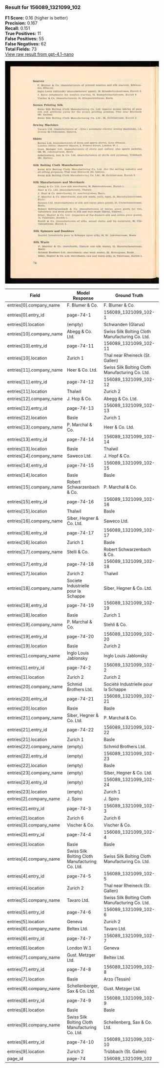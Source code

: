 ### Result for 156089_1321099_102
**F1 Score:** 0.16 (higher is better)<br>**Precision:** 0.167<br>**Recall:** 0.151<br>**True Positives:** 11<br>**False Positives:** 55<br>**False Negatives:** 62<br>**Total Fields:** 73<br>[View raw result from gpt-4.1-nano](https://github.com/RISE-UNIBAS/humanities_data_benchmark/blob/main/results/2025-10-28/T0345/request_T0345_156089_1321099_102.json)

<img src="https://github.com/RISE-UNIBAS/humanities_data_benchmark/blob/main/benchmarks/company_lists/images/156089_1321099_102.jpg?raw=true" alt="156089_1321099_102" width="600px">

| Field | Model Response | Ground Truth | Fuzzy Score | Match |
|-------|----------------|--------------|-------------|-------|
| entries[0].company_name | F. Blumer & Co. | F. Blumer & Co. | 1.000 | ✅ |
| entries[0].entry_id | page-74-1 | 156089_1321099_102-1 | 0.138 | ❌ |
| entries[0].location | (empty) | Schwanden (Glarus) | 0.000 | ❌ |
| entries[10].company_name | Abegg & Co. Ltd. | Swiss Silk Bolting Cloth Manufacturing Co. Ltd. | 0.349 | ❌ |
| entries[10].entry_id | page-74-11 | 156089_1321099_102-11 | 0.194 | ❌ |
| entries[10].location | Zurich 1 | Thal near Rheineck (St. Gallen) | 0.205 | ❌ |
| entries[11].company_name | Heer & Co. Ltd. | Swiss Silk Bolting Cloth Manufacturing Co. Ltd. | 0.323 | ❌ |
| entries[11].entry_id | page-74-12 | 156089_1321099_102-12 | 0.194 | ❌ |
| entries[11].location | Thalwil | Zurich 2 | 0.133 | ❌ |
| entries[12].company_name | J. Hop & Co. | Abegg & Co. Ltd. | 0.429 | ❌ |
| entries[12].entry_id | page-74-13 | 156089_1321099_102-13 | 0.194 | ❌ |
| entries[12].location | Basle | Zurich 1 | 0.000 | ❌ |
| entries[13].company_name | P. Marchal & Co. | Heer & Co. Ltd. | 0.452 | ❌ |
| entries[13].entry_id | page-74-14 | 156089_1321099_102-14 | 0.194 | ❌ |
| entries[13].location | Basle | Thalwil | 0.333 | ❌ |
| entries[14].company_name | Saweco Ltd. | J. Hopf & Co. | 0.250 | ❌ |
| entries[14].entry_id | page-74-15 | 156089_1321099_102-15 | 0.194 | ❌ |
| entries[14].location | Basle | Basle | 1.000 | ✅ |
| entries[15].company_name | Robert Schwarzenbach & Co. | P. Marchal & Co. | 0.524 | ❌ |
| entries[15].entry_id | page-74-16 | 156089_1321099_102-16 | 0.194 | ❌ |
| entries[15].location | Thalwil | Basle | 0.333 | ❌ |
| entries[16].company_name | Siber, Hegner & Co. Ltd. | Saweco Ltd. | 0.457 | ❌ |
| entries[16].entry_id | page-74-17 | 156089_1321099_102-17 | 0.194 | ❌ |
| entries[16].location | Zurich 1 | Basle | 0.000 | ❌ |
| entries[17].company_name | Stelli & Co. | Robert Schwarzenbach & Co. | 0.421 | ❌ |
| entries[17].entry_id | page-74-18 | 156089_1321099_102-18 | 0.194 | ❌ |
| entries[17].location | Zurich 2 | Thalwil | 0.133 | ❌ |
| entries[18].company_name | Societe Industrielle pour la Schappe | Siber, Hegner & Co. Ltd. | 0.300 | ❌ |
| entries[18].entry_id | page-74-19 | 156089_1321099_102-19 | 0.194 | ❌ |
| entries[18].location | Basle | Zurich 1 | 0.000 | ❌ |
| entries[19].company_name | P. Marchal & Co. | Stehli & Co. | 0.571 | ❌ |
| entries[19].entry_id | page-74-20 | 156089_1321099_102-20 | 0.194 | ❌ |
| entries[19].location | Basle | Zurich 2 | 0.000 | ❌ |
| entries[1].company_name | Inglo Louis Jablonsky | Inglo Louis Jablonsky | 1.000 | ✅ |
| entries[1].entry_id | page-74-2 | 156089_1321099_102-2 | 0.138 | ❌ |
| entries[1].location | Zurich 2 | Zurich 2 | 1.000 | ✅ |
| entries[20].company_name | Schmid Brothers Ltd. | Société Industrielle pour la Schappe | 0.286 | ❌ |
| entries[20].entry_id | page-74-21 | 156089_1321099_102-21 | 0.194 | ❌ |
| entries[20].location | Basle | Basle | 1.000 | ✅ |
| entries[21].company_name | Siber, Hegner & Co. Ltd. | P. Marchal & Co. | 0.400 | ❌ |
| entries[21].entry_id | page-74-22 | 156089_1321099_102-22 | 0.194 | ❌ |
| entries[21].location | Zurich 1 | Basle | 0.000 | ❌ |
| entries[22].company_name | (empty) | Schmid Brothers Ltd. | 0.000 | ❌ |
| entries[22].entry_id | (empty) | 156089_1321099_102-23 | 0.000 | ❌ |
| entries[22].location | (empty) | Basle | 0.000 | ❌ |
| entries[23].company_name | (empty) | Siber, Hegner & Co. Ltd. | 0.000 | ❌ |
| entries[23].entry_id | (empty) | 156089_1321099_102-24 | 0.000 | ❌ |
| entries[23].location | (empty) | Zurich 1 | 0.000 | ❌ |
| entries[2].company_name | J. Spiro | J. Spiro | 1.000 | ✅ |
| entries[2].entry_id | page-74-3 | 156089_1321099_102-3 | 0.138 | ❌ |
| entries[2].location | Zurich 6 | Zurich 6 | 1.000 | ✅ |
| entries[3].company_name | Vischer & Co. | Vischer & Co. | 1.000 | ✅ |
| entries[3].entry_id | page-74-4 | 156089_1321099_102-4 | 0.138 | ❌ |
| entries[3].location | Basle | Basle | 1.000 | ✅ |
| entries[4].company_name | Swiss Silk Bolting Cloth Manufacturing Co. Ltd. | Swiss Silk Bolting Cloth Manufacturing Co. Ltd. | 1.000 | ✅ |
| entries[4].entry_id | page-74-5 | 156089_1321099_102-5 | 0.138 | ❌ |
| entries[4].location | Zurich 2 | Thal near Rheineck (St. Gallen) | 0.205 | ❌ |
| entries[5].company_name | Tavaro Ltd. | Swiss Silk Bolting Cloth Manufacturing Co. Ltd. | 0.310 | ❌ |
| entries[5].entry_id | page-74-6 | 156089_1321099_102-6 | 0.138 | ❌ |
| entries[5].location | Geneva | Zurich 2 | 0.000 | ❌ |
| entries[6].company_name | Beltex Ltd. | Tavaro Ltd. | 0.455 | ❌ |
| entries[6].entry_id | page-74-7 | 156089_1321099_102-7 | 0.138 | ❌ |
| entries[6].location | London W.1 | Geneva | 0.125 | ❌ |
| entries[7].company_name | Gust. Metzger Ltd. | Beltex Ltd. | 0.552 | ❌ |
| entries[7].entry_id | page-74-8 | 156089_1321099_102-8 | 0.138 | ❌ |
| entries[7].location | Basle | Arzo (Tessin) | 0.111 | ❌ |
| entries[8].company_name | Schellenberger, Sax & Co. Ltd. | Gust. Metzger Ltd. | 0.375 | ❌ |
| entries[8].entry_id | page-74-9 | 156089_1321099_102-9 | 0.138 | ❌ |
| entries[8].location | Basle | Basle | 1.000 | ✅ |
| entries[9].company_name | Swiss Silk Bolting Cloth Manufacturing Co. Ltd. | Schellenberg, Sax & Co. Ltd. | 0.427 | ❌ |
| entries[9].entry_id | page-74-10 | 156089_1321099_102-10 | 0.194 | ❌ |
| entries[9].location | Zurich 2 | Trübbach (St. Gallen) | 0.276 | ❌ |
| page_id | page-74 | 156089_1321099_102 | 0.000 | ❌ |
